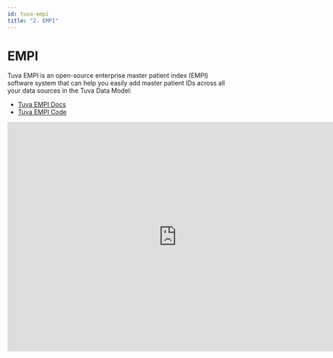 ```yaml
---
id: tuva-empi
title: "2. EMPI"
---
```


# EMPI

Tuva EMPI is an open-source enterprise master patient index (EMPI) software system that can help you easily add master patient IDs across all your data sources in the Tuva Data Model:

- [Tuva EMPI Docs](https://tuva-health.github.io/tuva_empi/docs/)
- [Tuva EMPI Code](https://github.com/tuva-health/tuva_empi)

<iframe width="760" height="515" src="https://www.youtube.com/embed/53MzefImwIs?si=0P3G4DMx_es4rC3X" title="YouTube video player" frameborder="0" allow="accelerometer; autoplay; clipboard-write; encrypted-media; gyroscope; picture-in-picture; web-share" referrerpolicy="strict-origin-when-cross-origin" allowfullscreen="true"></iframe>